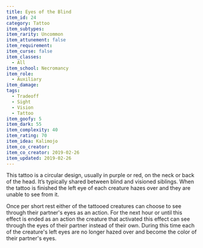 ```yaml
---
title: Eyes of the Blind
item_id: 24
category: Tattoo
item_subtypes:
item_rarity: Uncommon
item_attunement: false
item_requirement:
item_curse: false
item_classes:
  - All
item_school: Necromancy
item_role:
  - Auxiliary
item_damage:
tags:
  - Tradeoff
  - Sight
  - Vision
  - Tattoo
item_goofy: 5
item_dark: 55
item_complexity: 40
item_rating: 70
item_idea: Kalimojo
item_co_creator:
item_co_creator: 2019-02-26
item_updated: 2019-02-26
---
```


This tattoo is a circular design, usually in purple or red, on the neck or back of the head. It’s typically shared between blind and visioned siblings. When the tattoo is finished the left eye of each creature hazes over and they are unable to see from it.

Once per short rest either of the tattooed creatures can choose to see through their partner's eyes as an action. For the next hour or until this effect is ended as an action the creature that activated this effect can see through the eyes of their partner instead of their own. During this time each of the creature's left eyes are no longer hazed over and become the color of their partner's eyes.
